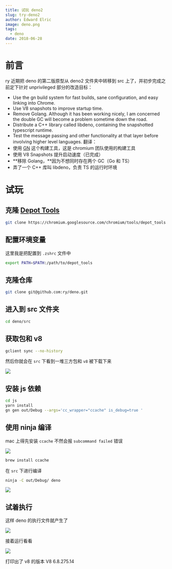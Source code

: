 ```yaml
---
title: 试玩 deno2
slug: try-deno2
author: Edward Elric
image: deno.png
tags:
  - deno
date: 2018-06-28
---
```


# 前言

ry 近期把 deno 的第二版原型从 deno2 文件夹中转移到 src 上了，并初步完成之前定下针对 unprivileged 部分的改造目标：

- Use the gn build system for fast builds, sane configuration, and easy linking into Chrome.
- Use V8 snapshots to improve startup time.
- Remove Golang. Although it has been working nicely, I am concerned the double GC will become a problem sometime down the road.
- Distribute a C++ library called libdeno, containing the snapshotted typescript runtime.
- Test the message passing and other functionality at that layer before involving higher level languages.
  翻译：
- 使用 [GN](https://link.zhihu.com/?target=https%3A//chromium.googlesource.com/chromium/src/%2B/master/tools/gn/docs/quick_start.md) 这个构建工具，这是 chromium 团队使用的构建工具
- 使用 V8 Snapshots 提升启动速度（已完成）
- **移除 Golang，**因为不想同时存在两个 GC（Go 和 TS）
- 弄了一个 C++ 库叫 libdeno，负责 TS 的运行时环境

# 试玩

## 克隆 [Depot Tools](http://commondatastorage.googleapis.com/chrome-infra-docs/flat/depot_tools/docs/html/depot_tools_tutorial.html#_setting_up)

```bash
git clone https://chromium.googlesource.com/chromium/tools/depot_tools.git
```

## 配置环境变量

这里我是把配置到 `.zshrc` 文件中

```bash
export PATH=$PATH:/path/to/depot_tools
```

## 克隆仓库

```bash
git clone git@github.com:ry/deno.git
```

## 进入到 src 文件夹

```bash
cd deno/src
```

## 获取包和 v8

```bash
gclient sync --no-history
```

然后你就会在 `src` 下看到一堆三方包和 `v8` 被下载下来

![](https://cdn.yuque.com/yuque/0/2018/png/99653/1529995554027-c933cf86-d4df-4399-a4e2-eb1a7a5a9e31.png)

## 安装 js 依赖

```bash
cd js
yarn install
gn gen out/Debug --args='cc_wrapper="ccache" is_debug=true '
```

## 使用 ninja 编译

mac 上得先安装 `ccache` 不然会报 `subcommand failed` 错误

![](https://cdn.yuque.com/yuque/0/2018/png/99653/1529995488649-004e99f7-50ff-4456-b394-15c20a1ec5ff.png)

```bash
brew install ccache
```

在 `src` 下进行编译

```bash
ninja -C out/Debug/ deno
```

![](https://cdn.yuque.com/yuque/0/2018/png/99653/1529995461197-704e52ca-67a1-4682-a8fd-7060b393d590.png)

## 试着执行

这样 deno 的执行文件就产生了

![](https://cdn.yuque.com/yuque/0/2018/png/99653/1529996003157-e93454bd-02ab-4daf-9cdb-f617221510c1.png)

接着运行看看

![](https://cdn.yuque.com/yuque/0/2018/png/99653/1529996089799-7ddd86b3-9b2b-421d-abf1-e8044df6c462.png)

打印出了 v8 的版本 V8 6.8.275.14
